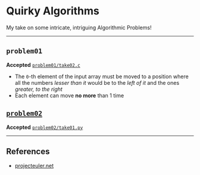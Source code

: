 # Quirky Algorithms
My take on some intricate, intriguing Algorithmic Problems!

---

## `problem01`

**Accepted** [`problem01/take02.c`](problem01/take02.c)

- The `0`-th element of the input array must be moved to a position where all the numbers _lesser than it_ would be to the _left of it_ and the ones _greater, to the right_
- Each element can move **no more** than 1 time

## [`problem02`](https://projecteuler.net/problem=18)

**Accepted** [`problem02/take01.py`](problem02/take01.py)


---

## References

- [projecteuler.net](https://projecteuler.net/archives)
